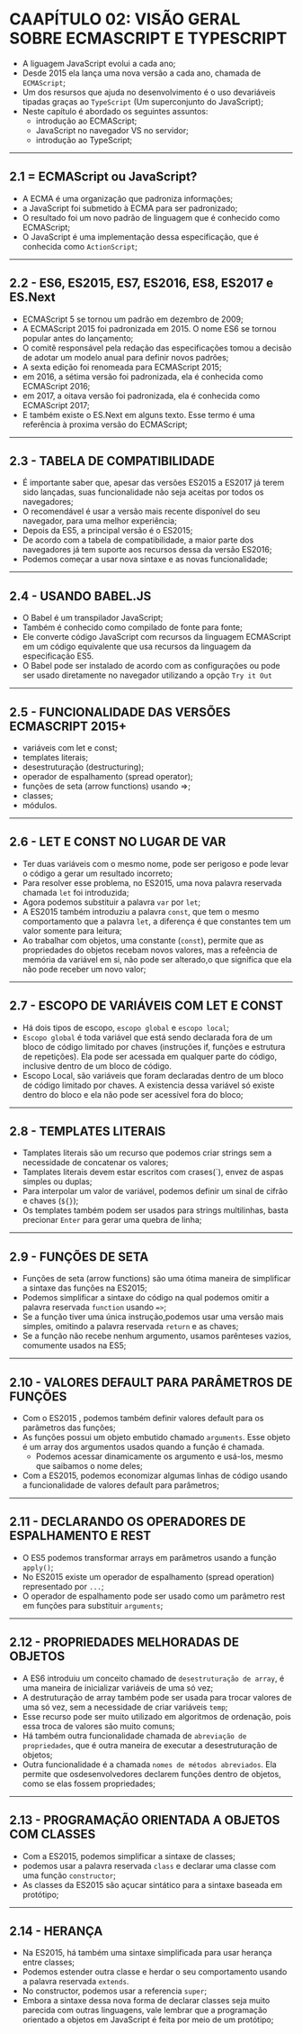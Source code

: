 # CAAPÍTULO 02: VISÃO GERAL SOBRE ECMASCRIPT E TYPESCRIPT

- A liguagem JavaScript evolui a cada ano;
- Desde 2015 ela lança uma nova versão a cada ano, chamada de `ECMAScript`;
- Um dos resursos que ajuda no desenvolvimento é o uso devariáveis tipadas graças ao `TypeScript` (Um superconjunto do JavaScript);
- Neste capítulo é abordado os seguintes assuntos:
  - introdução ao ECMAScript;
  - JavaScript no navegador VS no servidor;
  - introdução ao TypeScript;

---

## 2.1 = ECMAScript ou JavaScript?

- A ECMA é uma organização que padroniza informações;
- a JavaScript foi submetido à ECMA para ser padronizado;
- O resultado foi um novo padrão de linguagem que é conhecido como ECMAScript;
- O JavaScript é uma implementação dessa especificação, que é conhecida como `ActionScript`;

---

## 2.2 - ES6, ES2015, ES7, ES2016, ES8, ES2017 e ES.Next

- ECMAScript 5 se tornou um padrão em dezembro de 2009;
- A ECMAScript 2015 foi padronizada em 2015. O nome ES6 se tornou popular antes do lançamento;
- O comitê responsável pela redação das especificações tomou a decisão de adotar um modelo anual para definir novos padrões;
- A sexta edição foi renomeada para ECMAScript 2015;
- em 2016, a sétima versão foi padronizada, ela é conhecida como ECMAScript 2016;
- em 2017, a oitava versão foi padronizada, ela é conhecida como ECMAScript 2017;
- E também existe o ES.Next em alguns texto. Esse termo é uma referência à proxima versão do ECMAScript;

---

## 2.3 - TABELA DE COMPATIBILIDADE

- É importante saber que, apesar das versões ES2015 a ES2017 já terem sido lançadas, suas funcionalidade não seja aceitas por todos os navegadores;
- O recomendável é usar a versão mais recente disponível do seu navegador, para uma melhor experiência;
- Depois da ES5, a principal versão é o ES2015;
- De acordo com a tabela de compatibilidade, a maior parte dos navegadores já tem suporte aos recursos dessa da versão ES2016;
- Podemos começar a usar nova sintaxe e as novas funcionalidade;

---

## 2.4 - USANDO BABEL.JS

- O Babel é um transpilador JavaScript;
- Também é conhecido como compilado de fonte para fonte;
- Ele converte código JavaScript com recursos da linguagem ECMAScript em um código equivalente que usa recursos da linguagem da especificação ES5.
- O Babel pode ser instalado de acordo com as configurações ou pode ser usado diretamente no navegador utilizando a opção `Try it Out`

---

## 2.5 - FUNCIONALIDADE DAS VERSÕES ECMASCRIPT 2015+

- variáveis com let e const;
- templates literais;
- desestruturação (destructuring);
- operador de espalhamento (spread operator);
- funções de seta (arrow functions) usando =>;
- classes;
- módulos.

---

## 2.6 - LET E CONST NO LUGAR DE VAR

- Ter duas variáveis com o mesmo nome, pode ser perigoso e pode levar o código a gerar um resultado incorreto;
- Para resolver esse problema, no ES2015, uma nova palavra reservada chamada `let` foi introduzida;
- Agora podemos substituir a palavra `var` por `let`;
- A ES2015 também introduziu a palavra `const`, que tem o mesmo comportamento que a palavra `let`, a diferença é que constantes tem um valor somente para leitura;
- Ao trabalhar com objetos, uma constante (`const`), permite que as propriedades do objetos recebam novos valores, mas a refeência de memória da variável em si, não pode ser alterado,o que significa que ela não pode receber um novo valor;

---

## 2.7 - ESCOPO DE VARIÁVEIS COM LET E CONST

- Há dois tipos de escopo, `escopo global` e `escopo local`;
- `Escopo global` é toda variável que está sendo declarada fora de um bloco de código limitado por chaves (instruções if, funções e estrutura de repetições). Ela pode ser acessada em qualquer parte do código, inclusive dentro de um bloco de código.
- Escopo Local, são variáveis que foram declaradas dentro de um bloco de código limitado por chaves. A existencia dessa variável só existe dentro do bloco e ela não pode ser acessível fora do bloco;

---

## 2.8 - TEMPLATES LITERAIS

- Tamplates literais são um recurso que podemos criar strings sem a necessidade de concatenar os valores;
- Tamplates literais devem estar escritos com crases(`), envez de aspas simples ou duplas;
- Para interpolar um valor de variável, podemos definir um sinal de cifrão e chaves (`${}`);
- Os templates também podem ser usados para strings multilinhas, basta precionar `Enter` para gerar uma quebra de linha;

---

## 2.9 - FUNÇÕES DE SETA

- Funções de seta (arrow functions) são uma ótima maneira de simplificar a sintaxe das funções na ES2015;
- Podemos simplificar a sintaxe do código na qual podemos omitir a palavra reservada `function` usando `=>`;
- Se a função tiver uma única instrução,podemos usar uma versão mais simples, omitindo a palavra reservada `return` e as chaves;
- Se a função não recebe nenhum argumento, usamos parênteses vazios, comumente usados na ES5;

---

## 2.10 - VALORES DEFAULT PARA PARÂMETROS DE FUNÇÕES

- Com o ES2015 , podemos também definir valores default para os parãmetros das funções;
- As funções possui um objeto embutido chamado `arguments`. Esse objeto é um array dos argumentos usados quando a função é chamada.
  - Podemos acessar dinamicamente os argumento e usá-los, mesmo que saibamos o nome deles;
- Com a ES2015, podemos economizar algumas linhas de código usando a funcionalidade de valores default para parâmetros;

---

## 2.11 - DECLARANDO OS OPERADORES DE ESPALHAMENTO E REST

- O ES5 podemos transformar arrays em parâmetros usando a função `apply()`;
- No ES2015 existe um operador de espalhamento (spread operation) representado por `...`;
- O operador de espalhamento pode ser usado como um parâmetro rest em funções para substituir `arguments`;

---

## 2.12 - PROPRIEDADES MELHORADAS DE OBJETOS

- A ES6 introduiu um conceito chamado de `desestruturação de array`, é uma maneira de inicializar variáveis de uma só vez;
- A destruturação de array também pode ser usada para trocar valores de uma só vez, sem a necessidade de criar variáveis `temp`;
- Esse recurso pode ser muito utilizado em algoritmos de ordenação, pois essa troca de valores são muito comuns;
- Há também outra funcionalidade chamada de `abreviação de propriedades`, que é outra maneira de executar a desestruturação de objetos;
- Outra funcionalidade é a chamada `nomes de métodos abreviados`. Ela permite que osdesenvolvedores declarem funções dentro de objetos, como se elas fossem propriedades;

---

## 2.13 - PROGRAMAÇÃO ORIENTADA A OBJETOS COM CLASSES

- Com a ES2015, podemos simplificar a sintaxe de classes;
- podemos usar a palavra reservada `class` e declarar uma classe com uma função `constructor`;
- As classes da ES2015 são açucar sintático para a sintaxe baseada em protótipo;

---

## 2.14 - HERANÇA

- Na ES2015, há também uma sintaxe simplificada para usar herança entre classes;
- Podemos estender outra classe e herdar o seu comportamento usando a palavra reservada `extends`.
- No constructor, podemos usar a referencia `super`;
- Embora a sintaxe dessa nova forma de declarar classes seja muito parecida com outras linguagens, vale lembrar que a programação orientado a objetos em JavaScript é feita por meio de um protótipo;
